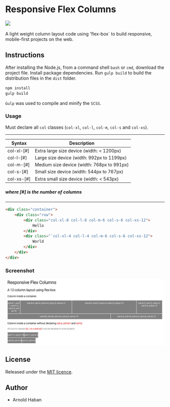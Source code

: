 # Responsive Flex Columns
![](https://img.shields.io/badge/version-1.1.0-green.svg)

A light weight column layout code using 'flex-box` to build responsive, mobile-first projects on the web.

## Instructions
  
After installing the Node.js, from a command shell `bash` or `cmd`, download the project file. Install package dependencies. Run `gulp build` to build the distribution files in the `dist` folder.

```bash
npm install
gulp build
```

`Gulp` was used to compile and minify the `SCSS`.

### Usage

Must declare all `col` classes (`col-xl`, `col-l`, `col-m`, `col-s` and `col-xs`).

----
| Syntax      | Description                                |
| ----------- | ------------------------------------------ |
| col-xl-[#]  | Extra large size device (width: < 1200px)  |
| col-l-[#]   | Large size device (width: 992px to 1199px) |
| col-m-[#]   | Medium size device (width: 768px to 991px) |
| col-s-[#]   | Small size device (width: 544px to 767px)  |
| col-xs-[#]  | Extra small size device (width: < 543px)   |
##### where [#] is the number of columns
----

```html
<div class="container">
    <div class="row">
        <div class="col-xl-8 col-l-8 col-m-6 col-s-6 col-xs-12">
            Hello
        </div>
        <div class="`col-xl-4 col-l-4 col-m-6 col-s-6 col-xs-12">
            World
        </div>
    </div>
</div>
```
### Screenshot

![](https://github.com/hsbyte/flex-columns/blob/master/.md/screenshot.jpg)

## License

Released under the [MIT licence](http://opensource.org/licenses/MIT).


## Author

- Arnold Haban

